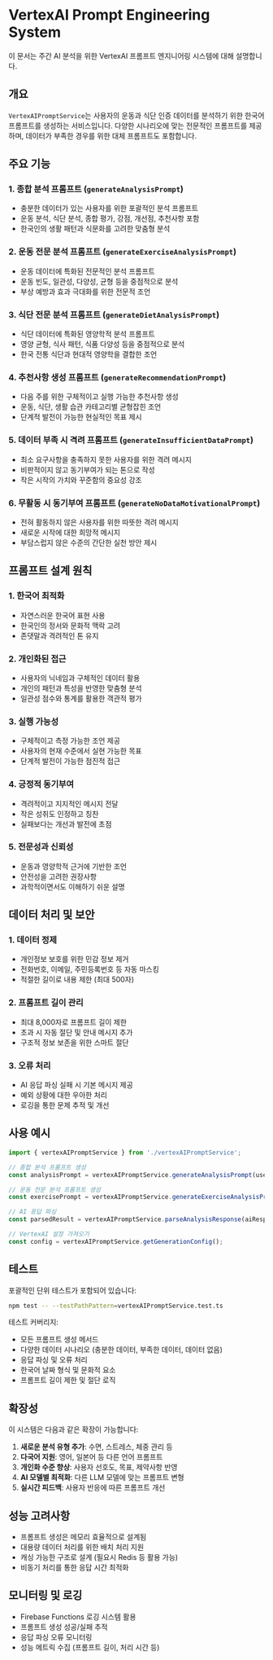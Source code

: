 # VertexAI Prompt Engineering System

이 문서는 주간 AI 분석을 위한 VertexAI 프롬프트 엔지니어링 시스템에 대해 설명합니다.

## 개요

`VertexAIPromptService`는 사용자의 운동과 식단 인증 데이터를 분석하기 위한 한국어 프롬프트를 생성하는 서비스입니다. 다양한 시나리오에 맞는 전문적인 프롬프트를 제공하며, 데이터가 부족한 경우를 위한 대체 프롬프트도 포함합니다.

## 주요 기능

### 1. 종합 분석 프롬프트 (`generateAnalysisPrompt`)
- 충분한 데이터가 있는 사용자를 위한 포괄적인 분석 프롬프트
- 운동 분석, 식단 분석, 종합 평가, 강점, 개선점, 추천사항 포함
- 한국인의 생활 패턴과 식문화를 고려한 맞춤형 분석

### 2. 운동 전문 분석 프롬프트 (`generateExerciseAnalysisPrompt`)
- 운동 데이터에 특화된 전문적인 분석 프롬프트
- 운동 빈도, 일관성, 다양성, 균형 등을 중점적으로 분석
- 부상 예방과 효과 극대화를 위한 전문적 조언

### 3. 식단 전문 분석 프롬프트 (`generateDietAnalysisPrompt`)
- 식단 데이터에 특화된 영양학적 분석 프롬프트
- 영양 균형, 식사 패턴, 식품 다양성 등을 중점적으로 분석
- 한국 전통 식단과 현대적 영양학을 결합한 조언

### 4. 추천사항 생성 프롬프트 (`generateRecommendationPrompt`)
- 다음 주를 위한 구체적이고 실행 가능한 추천사항 생성
- 운동, 식단, 생활 습관 카테고리별 균형잡힌 조언
- 단계적 발전이 가능한 현실적인 목표 제시

### 5. 데이터 부족 시 격려 프롬프트 (`generateInsufficientDataPrompt`)
- 최소 요구사항을 충족하지 못한 사용자를 위한 격려 메시지
- 비판적이지 않고 동기부여가 되는 톤으로 작성
- 작은 시작의 가치와 꾸준함의 중요성 강조

### 6. 무활동 시 동기부여 프롬프트 (`generateNoDataMotivationalPrompt`)
- 전혀 활동하지 않은 사용자를 위한 따뜻한 격려 메시지
- 새로운 시작에 대한 희망적 메시지
- 부담스럽지 않은 수준의 간단한 실천 방안 제시

## 프롬프트 설계 원칙

### 1. 한국어 최적화
- 자연스러운 한국어 표현 사용
- 한국인의 정서와 문화적 맥락 고려
- 존댓말과 격려적인 톤 유지

### 2. 개인화된 접근
- 사용자의 닉네임과 구체적인 데이터 활용
- 개인의 패턴과 특성을 반영한 맞춤형 분석
- 일관성 점수와 통계를 활용한 객관적 평가

### 3. 실행 가능성
- 구체적이고 측정 가능한 조언 제공
- 사용자의 현재 수준에서 실현 가능한 목표
- 단계적 발전이 가능한 점진적 접근

### 4. 긍정적 동기부여
- 격려적이고 지지적인 메시지 전달
- 작은 성취도 인정하고 칭찬
- 실패보다는 개선과 발전에 초점

### 5. 전문성과 신뢰성
- 운동과 영양학적 근거에 기반한 조언
- 안전성을 고려한 권장사항
- 과학적이면서도 이해하기 쉬운 설명

## 데이터 처리 및 보안

### 1. 데이터 정제
- 개인정보 보호를 위한 민감 정보 제거
- 전화번호, 이메일, 주민등록번호 등 자동 마스킹
- 적절한 길이로 내용 제한 (최대 500자)

### 2. 프롬프트 길이 관리
- 최대 8,000자로 프롬프트 길이 제한
- 초과 시 자동 절단 및 안내 메시지 추가
- 구조적 정보 보존을 위한 스마트 절단

### 3. 오류 처리
- AI 응답 파싱 실패 시 기본 메시지 제공
- 예외 상황에 대한 우아한 처리
- 로깅을 통한 문제 추적 및 개선

## 사용 예시

```typescript
import { vertexAIPromptService } from './vertexAIPromptService';

// 종합 분석 프롬프트 생성
const analysisPrompt = vertexAIPromptService.generateAnalysisPrompt(userData);

// 운동 전문 분석 프롬프트 생성
const exercisePrompt = vertexAIPromptService.generateExerciseAnalysisPrompt(userData);

// AI 응답 파싱
const parsedResult = vertexAIPromptService.parseAnalysisResponse(aiResponse);

// VertexAI 설정 가져오기
const config = vertexAIPromptService.getGenerationConfig();
```

## 테스트

포괄적인 단위 테스트가 포함되어 있습니다:

```bash
npm test -- --testPathPattern=vertexAIPromptService.test.ts
```

테스트 커버리지:
- 모든 프롬프트 생성 메서드
- 다양한 데이터 시나리오 (충분한 데이터, 부족한 데이터, 데이터 없음)
- 응답 파싱 및 오류 처리
- 한국어 날짜 형식 및 문화적 요소
- 프롬프트 길이 제한 및 절단 로직

## 확장성

이 시스템은 다음과 같은 확장이 가능합니다:

1. **새로운 분석 유형 추가**: 수면, 스트레스, 체중 관리 등
2. **다국어 지원**: 영어, 일본어 등 다른 언어 프롬프트
3. **개인화 수준 향상**: 사용자 선호도, 목표, 제약사항 반영
4. **AI 모델별 최적화**: 다른 LLM 모델에 맞는 프롬프트 변형
5. **실시간 피드백**: 사용자 반응에 따른 프롬프트 개선

## 성능 고려사항

- 프롬프트 생성은 메모리 효율적으로 설계됨
- 대용량 데이터 처리를 위한 배치 처리 지원
- 캐싱 가능한 구조로 설계 (필요시 Redis 등 활용 가능)
- 비동기 처리를 통한 응답 시간 최적화

## 모니터링 및 로깅

- Firebase Functions 로깅 시스템 활용
- 프롬프트 생성 성공/실패 추적
- 응답 파싱 오류 모니터링
- 성능 메트릭 수집 (프롬프트 길이, 처리 시간 등)
